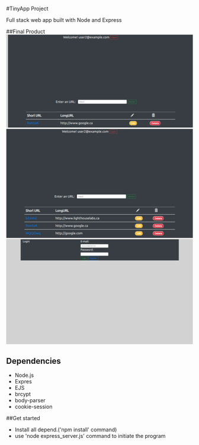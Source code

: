 #TinyApp Project

Full stack web app built with Node and Express

##Final Product
!["Screenshot of URL page"](https://github.com/Thofeeq/TinyApp/blob/master/docs/index1.png?raw=true)
!["Url Page"](https://github.com/Thofeeq/TinyApp/blob/master/docs/index2.png?raw=true)
!["Register page"](https://github.com/Thofeeq/TinyApp/blob/master/docs/login-register.png?raw=true)
## Dependencies

- Node.js
- Expres
- EJS
- brcypt
- body-parser
- cookie-session

##Get started

- Install all depend.('npm install' command)
- use 'node express_server.js' command to initiate the program
